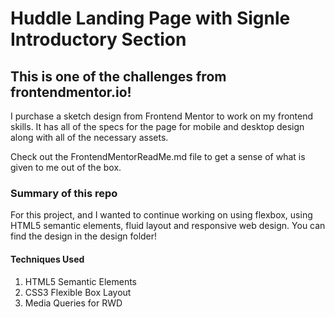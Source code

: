 # Huddle Landing Page with Signle Introductory Section

## This is one of the challenges from frontendmentor.io!

I purchase a sketch design from Frontend Mentor to work on my frontend
skills. It has all of the specs for the page for mobile and desktop design
along with all of the necessary assets.

Check out the FrontendMentorReadMe.md file to get a sense of what is given
to me out of the box.

### Summary of this repo

For this project, and I wanted to continue working on using flexbox, using HTML5
semantic elements, fluid layout and responsive web design. You can find the design
in the design folder!

#### Techniques Used

1. HTML5 Semantic Elements
2. CSS3 Flexible Box Layout
3. Media Queries for RWD
